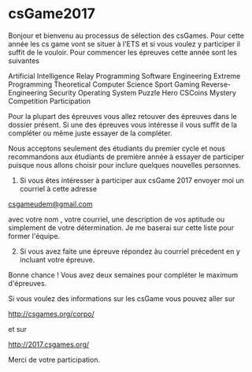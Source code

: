 # csGame2017

Bonjour et bienvenu au processus de sélection des csGames. Pour cette année
les cs game vont se situer à l'ETS et si vous voulez y participer il suffit
de le vouloir. Pour commencer les épreuves cette année sont les suivantes

Artificial Intelligence
Relay Programming
Software Engineering
Extreme Programming
Theoretical Computer Science
Sport
Gaming
Reverse-Engineering
Security
Operating System
Puzzle Hero
CSCoins
Mystery Competition
Participation

Pour la plupart des épreuves vous allez retouver des épreuves dans le
dossier présent. Si une des épreuves vous intéresse il vous suffit de
la compléter ou même juste essayer de la compléter.

Nous acceptons seulement des étudiants du premier cycle et nous recommandons
aux étudiants de première année à essayer de participer puisque nous allons
choisir pour inclure quelques nouvelles personnes.

1. Si vous êtes intéresser à participer aux csGame 2017 envoyer moi un
courriel à cette adresse

csgameudem@gmail.com

avec votre nom , votre courriel, une description de vos aptitude ou simplement de votre détermination. Je me baserai sur cette liste pour former l'équipe.


2. Si vous avez faite une épreuve répondez àu courriel précedent en y incluant votre épreuve.


Bonne chance !
Vous avez deux semaines pour compléter le maximum d'épreuves.

Si vous voulez des informations sur les csGame vous pouvez aller sur

http://csgames.org/corpo/

et sur

http://2017.csgames.org/

Merci de votre participation.


